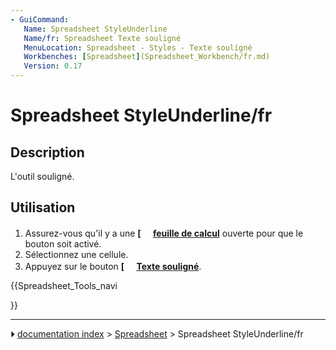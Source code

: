 ```yaml
---
- GuiCommand:
   Name: Spreadsheet StyleUnderline
   Name/fr: Spreadsheet Texte souligné
   MenuLocation: Spreadsheet - Styles - Texte souligné
   Workbenches: [Spreadsheet](Spreadsheet_Workbench/fr.md)
   Version: 0.17
---
```


# Spreadsheet StyleUnderline/fr

## Description

L\'outil souligné.

## Utilisation

1.  Assurez-vous qu\'il y a une **[<img src=images/Spreadsheet_CreateSheet.svg style="width:16px"> [feuille de calcul](Spreadsheet_CreateSheet/fr.md)** ouverte pour que le bouton soit activé.
2.  Sélectionnez une cellule.
3.  Appuyez sur le bouton **[<img src=images/Spreadsheet_StyleUnderline.svg style="width:16px"> [Texte souligné](Spreadsheet_StyleUnderline/fr.md)**.





{{Spreadsheet_Tools_navi

}}



---
⏵ [documentation index](../README.md) > [Spreadsheet](Spreadsheet_Workbench.md) > Spreadsheet StyleUnderline/fr
